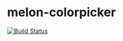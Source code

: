# melon-colorpicker

[![Build Status](https://travis-ci.org/react-melon/melon-colorpicker.svg?branch=master)](https://travis-ci.org/react-melon/melon-colorpicker)
